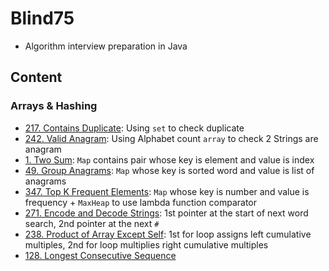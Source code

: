 # Blind75
- Algorithm interview preparation in Java

## Content
### Arrays & Hashing
- [217. Contains Duplicate](Arrays&Hashing/217.%20Contains%20Duplicate): Using `set` to check duplicate
- [242. Valid Anagram](Arrays&Hashing/242.%20Valid%20Anagram): Using Alphabet count `array` to check 2 Strings are anagram
- [1. Two Sum](Arrays&Hashing/1.%20Two%20Sum): `Map` contains pair whose key is element and value is index
- [49. Group Anagrams](Arrays&Hashing/49.%20Group%20Anagrams): `Map` whose key is sorted word and value is list of anagrams
- [347. Top K Frequent Elements](Arrays&Hashing/347.%20Top%20K%20Frequent%20Elements): `Map` whose key is number and value is frequency + `MaxHeap` to use lambda function comparator
- [271. Encode and Decode Strings](Arrays&Hashing/271.%20Encode%20and%20Decode%20Strings): 1st pointer at the start of next word search, 2nd pointer at the next `#`
- [238. Product of Array Except Self](Arrays&Hashing/238.%20Product%20of%20Array%20Except%20Self): 1st for loop assigns left cumulative multiples, 2nd for loop multiplies right cumulative multiples
- [128. Longest Consecutive Sequence](Arrays&Hashing/128.%20Longest%20Consecutive%20Sequence)